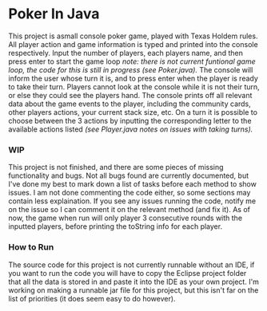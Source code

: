 # Poker In Java
This project is asmall console poker game, played with Texas Holdem rules. All player action and game information is typed and printed into the console respectively. Input the number of players, each players name, and then press enter to start the game loop *note: there is not current funtional game loop, the code for this is still in progress (see Poker.java).* The console will inform the user whose turn it is, and to press enter when the player is ready to take their turn. Players cannot look at the console while it is not their turn, or else they could see the players hand. The console prints off all relevant data about the game events to the player, including the community cards, other players actions, your current stack size, etc. On a turn it is possible to choose between the 3 actions by inputting the corresponding letter to the available actions listed *(see Player.java notes on issues with taking turns).*

### WIP
This project is not finished, and there are some pieces of missing functionality and bugs. Not all bugs found are currently documented, but I've done my best to mark down a list of tasks before each method to show issues. I am not done commenting the code either, so some sections may contain less explaination. If you see any issues running the code, notify me on the issue so I can comment it on the relevant method (and fix it). As of now, the game when run will only player 3 consecutive rounds with the inputted players, before printing the toString info for each player.

### How to Run
The source code for this project is not currently runnable without an IDE, if you want to run the code you will have to copy the Eclipse project folder that all the data is stored in and paste it into the IDE as your own project. I'm working on making a runnable jar file for this project, but this isn't far on the list of priorities (it does seem easy to do however). 
